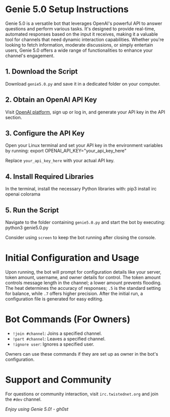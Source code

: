 # Genie 5.0 Setup Instructions


Genie 5.0 is a versatile bot that leverages OpenAI's powerful API to answer questions and perform various tasks. It's designed to provide real-time, automated responses based on the input it receives, making it a valuable tool for channels that need dynamic interaction capabilities. Whether you're looking to fetch information, moderate discussions, or simply entertain users, Genie 5.0 offers a wide range of functionalities to enhance your channel's engagement.

## 1. Download the Script
Download `genie5.0.py` and save it in a dedicated folder on your computer.

## 2. Obtain an OpenAI API Key
Visit [OpenAI platform](https://platform.openai.com/), sign up or log in, and generate your API key in the API section.

## 3. Configure the API Key
Open your Linux terminal and set your API key in the environment variables by running:
export OPENAI_API_KEY="your_api_key_here"

Replace `your_api_key_here` with your actual API key.

## 4. Install Required Libraries
In the terminal, install the necessary Python libraries with:
pip3 install irc openai colorama

## 5. Run the Script
Navigate to the folder containing `genie5.0.py` and start the bot by executing:
python3 genie5.0.py

Consider using `screen` to keep the bot running after closing the console.

# Initial Configuration and Usage
Upon running, the bot will prompt for configuration details like your server, token amount, username, and owner details for control. The token amount controls message length in the channel; a lower amount prevents flooding. The heat determines the accuracy of responses; `.5` is the standard setting for balance, while `.7` offers higher precision. After the initial run, a configuration file is generated for easy editing.

# Bot Commands (For Owners)
- `!join #channel`: Joins a specified channel.
- `!part #channel`: Leaves a specified channel.
- `!ignore user`: Ignores a specified user.

Owners can use these commands if they are set up as owner in the bot's configuration.

# Support and Community
For questions or community interaction, visit `irc.twistednet.org` and join the `#dev` channel.

*Enjoy using Genie 5.0! - gh0st*
